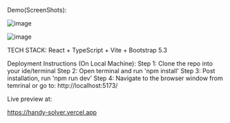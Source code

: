 Demo(ScreenShots):

![image](https://github.com/Debug-001/HandySolver/assets/72290164/638b772e-6a5e-461f-8287-c9196f88b522)

![image](https://github.com/Debug-001/HandySolver/assets/72290164/105a823f-b5c1-48a3-9cf9-af900716458c)

TECH STACK: React + TypeScript + Vite + Bootstrap 5.3

Deployment Instructions (On Local Machine):
Step 1: Clone the repo into your ide/terminal
Step 2: Open terminal and run 'npm install'
Step 3: Post installation, run 'npm run dev'
Step 4: Navigate to the browser window from temrinal or go to: http://localhost:5173/

Live preview at:

https://handy-solver.vercel.app
